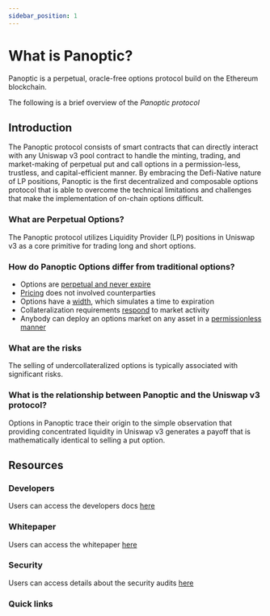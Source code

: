```yaml
---
sidebar_position: 1
---
```


# What is Panoptic?

Panoptic is a perpetual, oracle-free options protocol build on the Ethereum blockchain. 


The following is a brief overview of the _Panoptic protocol_

## Introduction


The Panoptic protocol consists of smart contracts that can directly interact with any Uniswap v3 pool contract to handle the minting, trading, and market-making of perpetual put and call options in a permission-less, trustless, and capital-efficient manner.
By embracing the Defi-Native nature of LP positions, Panoptic is the first decentralized and composable options protocol that is able to overcome the technical limitations and challenges that make the implementation of on-chain options difficult.


### What are Perpetual Options?
The Panoptic protocol utilizes Liquidity Provider (LP) positions in Uniswap v3 as a core primitive for trading long and short options.

### How do Panoptic Options differ from traditional options?

- Options are [perpetual and never expire](./panoptic-protocol/option-payoff)
- [Pricing](./panoptic-protocol/premium) does not involved counterparties
- Options have a [width](./panoptic-protocol/option-payoff), which simulates a time to expiration
- Collateralization requirements [respond](./panoptic-protocol/liquidations) to market activity
- Anybody can deploy an options market on any asset in a [permissionless manner](./category/technical-specifications)

### What are the risks

The selling of undercollateralized options is typically associated with significant risks.


### What is the relationship between Panoptic and the Uniswap v3 protocol?

Options in Panoptic trace their origin to the simple observation that providing concentrated liquidity in Uniswap v3 generates a payoff that is mathematically identical to selling a put option.


## Resources


### Developers
Users can access the developers docs [here](./developers/smart-contracts-overview)

### Whitepaper
Users can access the whitepaper [here](./whitepaper.pdf)

### Security 
Users can access details about the security audits [here](./category/security)

### Quick links

